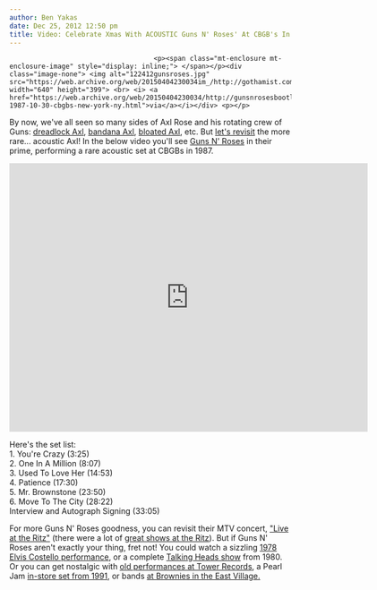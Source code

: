 ```yaml
---
author: Ben Yakas
date: Dec 25, 2012 12:50 pm
title: Video: Celebrate Xmas With ACOUSTIC Guns N' Roses' At CBGB's In 1987
---
```


	
										<p><span class="mt-enclosure mt-enclosure-image" style="display: inline;"> </span></p><div class="image-none"> <img alt="122412gunsroses.jpg" src="https://web.archive.org/web/20150404230034im_/http://gothamist.com/attachments/byakas/122412gunsroses.jpg" width="640" height="399"> <br> <i> <a href="https://web.archive.org/web/20150404230034/http://gunsnrosesbootlegs.blogspot.com/2011/01/mp3-1987-10-30-cbgbs-new-york-ny.html">via</a></i></div> <p></p>

<p>By now, we&apos;ve all seen so many sides of Axl Rose and his rotating crew of Guns: <a href="https://web.archive.org/web/20150404230034/http://www.guardian.co.uk/music/2009/jun/09/guns-n-roses-axl-rose">dreadlock Axl</a>, <a href="https://web.archive.org/web/20150404230034/http://www.mygnrforum.com/index.php?/topic/194928-axl-roses-bandana-from-1991-for-sale/">bandana Axl</a>, <a href="https://web.archive.org/web/20150404230034/http://www.thegauntlet.com/article/172/17692/OMFG-Axl-Rose-is-fat.html">bloated Axl</a>, etc. But <a href="https://web.archive.org/web/20150404230034/http://gothamist.com/2006/03/15/videos_of_the_d.php">let&apos;s revisit</a> the more rare... acoustic Axl! In the below video you&apos;ll see <a href="https://web.archive.org/web/20150404230034/http://gothamist.com/tags/gunsnroses">Guns N&apos; Roses</a> in their prime, performing a rare acoustic set at CBGBs in 1987.</p>

<p><iframe width="640" height="480" src="https://web.archive.org/web/20150404230034if_/http://www.youtube.com/embed/4S4mDZfaw9w" frameborder="0" allowfullscreen></iframe></p>

<p>Here&apos;s the set list: <br>
1. You&apos;re Crazy (3:25)<br>
2. One In A Million (8:07)<br>
3. Used To Love Her (14:53)<br>
4. Patience (17:30)<br>
5. Mr. Brownstone (23:50)<br>
6. Move To The City (28:22)<br>
Interview and Autograph Signing (33:05)</p>

<p>For more Guns N&apos; Roses goodness, you can revisit their MTV concert, <a href="https://web.archive.org/web/20150404230034/http://gothamist.com/2012/01/30/guns_n_roses_1.php">&quot;Live at the Ritz&quot;</a> (there were a lot of <a href="https://web.archive.org/web/20150404230034/http://gothamist.com/2012/11/27/the_ritz.php">great shows at the Ritz</a>). But if Guns N&apos; Roses aren&apos;t exactly your thing, fret not! You could watch a sizzling <a href="https://web.archive.org/web/20150404230034/http://gothamist.com/2012/12/22/video_elvis_costello_rips_it_up_in.php">1978 Elvis Costello performance</a>, or a complete <a href="https://web.archive.org/web/20150404230034/http://gothamist.com/2012/06/10/watch_an_amazing_forgotten_talking.php">Talking Heads show</a> from 1980. Or you can get nostalgic with <a href="https://web.archive.org/web/20150404230034/http://gothamist.com/2012/11/15/tower_records_in-store_performances.php">old performances at Tower Records</a>, a Pearl Jam <a href="https://web.archive.org/web/20150404230034/http://gothamist.com/2012/10/02/video_watch_pearl_jam_play_at_a_yon.php">in-store set from 1991</a>, or bands <a href="https://web.archive.org/web/20150404230034/http://gothamist.com/2012/10/16/old_shows_at_brownies.php">at Brownies in the East Village.</a></p>					
										
									
				